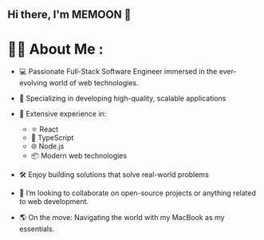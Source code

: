 ## Hi there, I'm MEMOON 👋

# 👨‍💻 About Me :

- 💻 Passionate Full-Stack Software Engineer immersed in the ever-evolving world of web technologies.

- 🚀 Specializing in developing high-quality, scalable applications

- 🔧 Extensive experience in:
  - ⚛️ React
  - 📝 TypeScript
  - 🌐 Node.js
  - 📦 Modern web technologies

- 🛠️ Enjoy building solutions that solve real-world problems

- 👯 I’m looking to collaborate on open-source projects or anything related to web development.

- 🌎 On the move: Navigating the world with my MacBook as my essentials.
